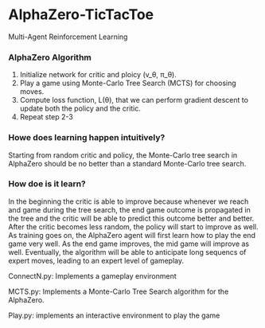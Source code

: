 # AlphaZero-TicTacToe
Multi-Agent Reinforcement Learning

### AlphaZero Algorithm
1. Initialize network for critic and ploicy (v_θ, π_θ).
2. Play a game using Monte-Carlo Tree Search (MCTS) for choosing moves.
3. Compute loss function, L(θ), that we can perform gradient descent to update both the policy and the critic.
4. Repeat step 2-3


### Howe does learning happen intuitively?
Starting from random critic and policy, the Monte-Carlo tree search in AlphaZero should be no better than a standard Monte-Carlo tree search.

### How doe is it learn?
In the beginning the critic is able to improve because whenever we reach and game during the tree search, the end game outcome is propagated in the tree and the critic will be able to predict this outcome better and better. After the critic becomes less random, the policy will start to improve as well. As training goes on, the AlphaZero agent will first learn how to play the end game very well. As the end game improves, the mid game will improve as well. Eventually, the algorithm will be able to anticipate long sequencs of expert moves, leading to an expert level of gameplay.



ConnectN.py: Implements a gameplay environment

MCTS.py: Implements a Monte-Carlo Tree Search algorithm for the AlphaZero.

Play.py: implements an interactive environment to play the game
